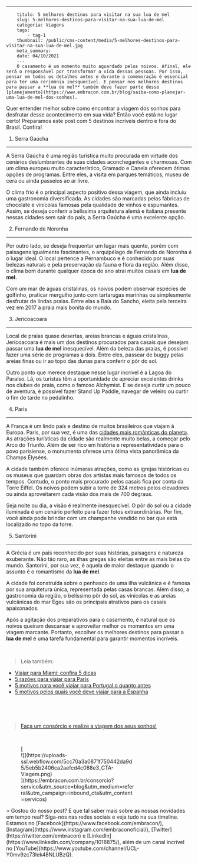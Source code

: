 ---
        titulo: 5 melhores destinos para visitar na sua lua de mel
        slug: 5-melhores-destinos-para-visitar-na-sua-lua-de-mel
        categoria: Viagens
        tags:
            - tag-1
        thumbnail: /public/cms-content/media/5-melhores-destinos-para-visitar-na-sua-lua-de-mel.jpg
        meta_summary: 
        date: 04/10/2021
        ---
        O casamento é um momento muito aguardado pelos noivos. Afinal, ele será o responsável por transformar a vida dessas pessoas. Por isso, pensar em todos os detalhes antes e durante a comemoração é essencial para ter uma cerimônia inesquecível. E pensar nos melhores destinos para passar a **lua de mel** também deve fazer parte desse [planejamento](https://www.embracon.com.br/blog/saiba-como-planejar-uma-lua-de-mel-dos-sonhos).

Quer entender melhor sobre como encontrar a viagem dos sonhos para desfrutar desse acontecimento em sua vida? Então você está no lugar certo! Preparamos este post com 5 destinos incríveis dentro e fora do Brasil. Confira!

1. Serra Gaúcha
---------------

A Serra Gaúcha é uma região turística muito procurada em virtude dos cenários deslumbrantes de suas cidades aconchegantes e charmosas. Com um clima europeu muito característico, Gramado e Canela oferecem ótimas opções de programas. Entre eles, a visita em parques temáticos, museu de cera ou ainda passeios ao ar livre.

O clima frio é o principal aspecto positivo dessa viagem, que ainda incluiu uma gastronomia diversificada. As cidades são marcadas pelas fábricas de chocolate e vinícolas famosas pela qualidade de vinhos e espumantes. Assim, se deseja conferir a belíssima arquitetura alemã e italiana presente nessas cidades sem sair do país, a Serra Gaúcha é uma excelente opção.

2. Fernando de Noronha
----------------------

Por outro lado, se deseja frequentar um lugar mais quente, porém com paisagens igualmente fascinantes, o arquipélago de Fernando de Noronha é o lugar ideal. O local pertence a Pernambuco e é conhecido por suas belezas naturais e pela preservação da fauna e flora da região. Além disso, o clima bom durante qualquer época do ano atrai muitos casais em **lua de mel**.

Com um mar de águas cristalinas, os noivos podem observar espécies de golfinho, praticar mergulho junto com tartarugas marinhas ou simplesmente desfrutar de lindas praias. Entre elas a Baía do Sancho, eleita pela terceira vez em 2017 a praia mais bonita do mundo.

3. Jericoacoara
---------------

Local de praias quase desertas, areias brancas e águas cristalinas, Jericoacoara é mais um dos destinos procurados para casais que desejam passar uma **lua de mel** inesquecível. Além da beleza das praias, é possível fazer uma série de programas a dois. Entre eles, passear de buggy pelas areias finas ou ir ao topo das dunas para conferir o pôr do sol.

Outro ponto que merece destaque nesse lugar incrível é a Lagoa do Paraíso. Lá, os turistas têm a oportunidade de apreciar excelentes drinks nos clubes de praia, como o famoso Alchymist. E se deseja curtir um pouco de aventura, é possível fazer Stand Up Paddle, navegar de veleiro ou curtir o fim de tarde no pedalinho.

4. Paris
--------

A França é um lindo país e destino de muitos brasileiros que viajam à Europa. Paris, por sua vez, é uma das [cidades mais românticas do planeta](https://www.embracon.com.br/blog/5-dicas-incriveis-para-planejar-uma-viagem-romantica). As atrações turísticas da cidade são realmente muito belas, a começar pelo Arco do Triunfo. Além de ser rico em história e representatividade para o povo parisiense, o monumento oferece uma ótima vista panorâmica da Champs Élysées.

A cidade também oferece inúmeras atrações, como as igrejas históricas ou os museus que guardam obras dos artistas mais famosos de todos os tempos. Contudo, o ponto mais procurado pelos casais fica por conta da Torre Eiffel. Os noivos podem subir a torre de 324 metros pelos elevadores ou ainda aproveitarem cada visão dos mais de 700 degraus.

Seja noite ou dia, a visão é realmente inesquecível. O pôr do sol ou a cidade iluminada é um cenário perfeito para fazer fotos extraordinárias. Por fim, você ainda pode brindar com um champanhe vendido no bar que está localizado no topo da torre.

5. Santorini
------------

A Grécia é um país reconhecido por suas histórias, paisagens e natureza exuberante. Não tão raro, as ilhas gregas são eleitas entre as mais belas do mundo. Santorini, por sua vez, é aquela de maior destaque quando o assunto é o romantismo da **lua de mel**.

A cidade foi construída sobre o penhasco de uma ilha vulcânica e é famosa por sua arquitetura única, representada pelas casas brancas. Além disso, a gastronomia da região, o belíssimo pôr do sol, as vinícolas e as areias vulcânicas do mar Egeu são os principais atrativos para os casais apaixonados.

Após a agitação dos preparativos para o casamento, é natural que os noivos queiram descansar e aproveitar melhor os momentos em uma viagem marcante. Portanto, escolher os melhores destinos para passar a **lua de mel** é uma tarefa fundamental para garantir momentos incríveis.

‍

> Leia também:

- [Viajar para Miami: confira 5 dicas](https://www.embracon.com.br/blog/viajar-para-miami-confira-5-dicas)
- [5 razões para viajar para Paris](https://www.embracon.com.br/blog/5-razoes-para-viajar-para-paris)
- [5 motivos para você viajar para Portugal o quanto antes](https://www.embracon.com.br/blog/5-motivos-para-voce-viajar-para-portugal-o-quanto-antes)
- [5 motivos pelos quais você deve viajar para a Espanha](https://www.embracon.com.br/blog/5-motivos-pelos-quais-voce-deve-viajar-para-a-espanha)

‍

‍

> [Faça um consórcio e realize a viagem dos seus sonhos! ](https://www.embracon.com.br/consorcio-servicos)

‍

<figure class="w-richtext-figure-type-image w-richtext-align-center" style="max-width:310px">[<div>![](https://uploads-ssl.webflow.com/5cc70a3a0871f750442da9d5/5eb5b2406ca2aefcd4c088e3_CTA-Viagem.png)</div>](https://embracon.com.br/consorcio?servico&utm_source=blog&utm_medium=referral&utm_campaign=inbound_cta&utm_content=servicos)</figure>> Gostou do nosso post? E que tal saber mais sobre as nossas novidades em tempo real? Siga-nos nas redes sociais e veja tudo na sua timeline. Estamos no [Facebook](https://www.facebook.com/embracon/), [Instagram](https://www.instagram.com/embraconoficial/), [Twitter](https://twitter.com/embracon) e [LinkedIn](https://www.linkedin.com/company/1018875/), além de um canal incrível no [YouTube](https://www.youtube.com/channel/UCL-Y0mv9zc73Iek48NLUBzQ).
        